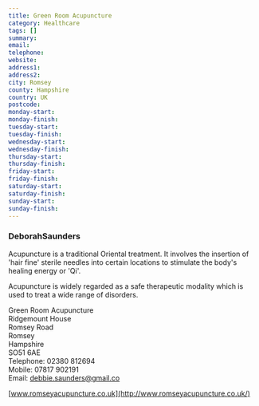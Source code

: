 ```yaml
---
title: Green Room Acupuncture
category: Healthcare
tags: []
summary: 
email: 
telephone: 
website: 
address1: 
address2: 
city: Romsey
county: Hampshire
country: UK
postcode: 
monday-start: 
monday-finish: 
tuesday-start: 
tuesday-finish: 
wednesday-start: 
wednesday-finish: 
thursday-start: 
thursday-finish: 
friday-start: 
friday-finish: 
saturday-start: 
saturday-finish: 
sunday-start: 
sunday-finish: 
---
```

### DeborahSaunders

Acupuncture is a traditional Oriental treatment. It involves the insertion of 'hair fine' sterile needles into certain locations to stimulate the body's healing energy or 'Qi'.

Acupuncture is widely regarded as a safe therapeutic modality which is used to treat a wide range of disorders.

Green Room Acupuncture  
Ridgemount House  
Romsey Road  
Romsey  
Hampshire  
SO51 6AE  
Telephone: 02380 812694  
Mobile: 07817 902191  
Email: debbie.saunders@gmail.co

[www.romseyacupuncture.co.uk](http://www.romseyacupuncture.co.uk/)

